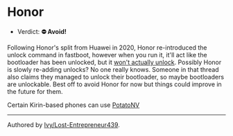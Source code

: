 # Honor

- Verdict: **⛔ Avoid!**

Following Honor's split from Huawei in 2020, Honor re-introduced the unlock command in fastboot, however when you run it, it'll act like the bootloader has been unlocked, but it [won't actually unlock][fake unlock]. Possibly Honor is slowly re-adding unlocks? No one really knows. Someone in that thread also claims they managed to unlock their bootloader, so maybe bootloaders are unlockable. Best off to avoid Honor for now but things could improve in the future for them. 

Certain Kirin-based phones can use [PotatoNV]

***
Authored by [Ivy/Lost-Entrepreneur439](https://github.com/lost-entrepreneur439).

[PotatoNV]:../../README.md#kirin
[fake unlock]:https://xdaforums.com/t/unlock-honor-50-bootloader.4495577/
